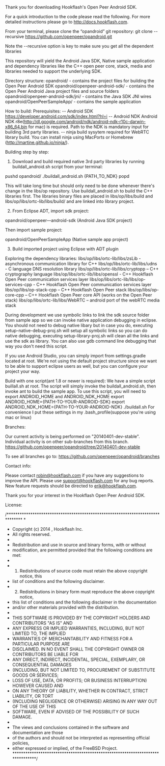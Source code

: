 Thank you for downloading Hookflash's Open Peer Android SDK.

For a quick introduction to the code please read the following. For more detailed instructions please go to http://docs.hookflash.com.


From your terminal, please clone the “opandroid” git repository:
git clone --recursive https://github.com/openpeer/opandroid.git

Note the --recursive option is key to make sure you get all the dependent libraries

This repository will yield the Android Java SDK, Native sample application and dependency libraries like the C++ open peer core, stack, media and libraries needed to support the underlying SDK.

Directory structure:
opandroid/                            - contains the project files for building the Open Peer Android SDK
opandroid/openpeer-android-sdk/       - contains the Open Peer Android Java project files and source folders
opandroid/openpeer-android-sdk/jni/   - contains the Java SDK JNI wires
opandroid/OpenPeerSampleApp/    	  - contains the sample application 

How to build:
Prerequisites: 
-- Android SDK https://developer.android.com/sdk/index.html?hl=i
-- Android NDK  Android NDK r8e(http://dl.google.com/android/ndk/android-ndk-r10c-darwin-x86_64.bin for mac) is required. Path to the NDK is mandatory input for building 3rd party libraries. 
-- ninja build sysytem required for WebRTC library build. You can install ninja using MacPorts or Homebrew (http://martine.github.io/ninja/).

Building step by step:

1) Download and build required native 3rd party libraries by running buildall_android.sh script from your terminal:

pushd opandroid/
./buildall_android.sh {PATH_TO_NDK}
popd

This will take long time but should only need to be done whenever there's change in the libs/op repository. Use buildall_android.sh to build the C++ libraries first. The libraries binary files are placed in libs/op/libs/build and libs/op/libs/ortc-lib/libs/build/ and are linked into library project.

2) From Eclipse ADT, import sdk project:

opandroid/openpeer—android-sdk (Android Java SDK project)

Then import sample project:

opandroid/OpenPeerSampleApp (Native sample app project)

3) Build imported project using Eclipse with ADT plugin

Exploring the dependency libraries:
libs/op/libs/ortc-lib/libs/zsLib     	    - asynchronous communication library for C++
libs/op/libs/ortc-lib/libs/udns      	    - C language DNS resolution library
libs/op/libs/ortc-lib/libs/cryptopp   	    – C++ cryptography language
libs/op/libs/ortc-lib/libs/openssl	    	- C++ Hookflash Open Peer communication services layer
libs/op/libs/ortc-lib/libs/op-services-cpp  - C++ Hookflash Open Peer communication services layer
libs/op/libs/op-stack-cpp    		    	– C++ Hookflash Open Peer stack
libs/op/libs/op-core-cpp    		    	– C++ Hookflash Open Peer core API (works on the Open Peer stack)
libs/op/libs/ortc-lib/libs/WebRTC           – android port of the webRTC media stack

During development we use symbolic links to link the sdk source folder from sample app so we can invoke native application debugging in eclipse. You should not need to debug native libary but in case you do, executing setup-native-debug-proj.sh will setup all symbolic links so you can do native debugging, executing setup-library-proj.sh will clean all the links and use the sdk as library. You can also use gdb command line debugging that way you don't need this script.

If you use Android Studio, you can simply import from settings.gradle located at root. We're not using the default project structure since we want to be able to support eclipse users as well, but you can configure your project your way.

Build with one script(ant 1.8 or newer is required):
We have a simple script buillall.sh at root. The script will simply invoke the buildall_android.sh, then invoke ant to build the sample app. To use this script, you will need to export ANDROID_HOME and ANDROID_NDK_HOME
export ANDROID_HOME={PATH-TO-YOUR-ANDROID-SDK}
export ANDROID_NDK_HOME={PATH-TO-YOUR-ANDROID-NDK}
./buildall.sh
For convenience I put these settings in my .bash_profile(suppose you're using mac or linux)

Branches:

Our current activity is being performed on "20140401-dev-stable". Individual activity is on other sub-branches from this branch.
https://github.com/openpeer/opandroid/tree/20140401-dev-stable

To see all branches go to:
https://github.com/openpeer/opandroid/branches


Contact info:

Please contact robin@hookflash.com if you have any suggestions to improve the API. Please use support@hookflash.com for any bug reports. New feature requests should be directed to erik@hookflash.com.

Thank you for your interest in the Hookflash Open Peer Android SDK.

License:

 /*******************************************************************************
 *
 *  Copyright (c) 2014 , Hookflash Inc.
 *  All rights reserved.
 *  
 *  Redistribution and use in source and binary forms, with or without
 *  modification, are permitted provided that the following conditions are met:
 *  
 *  1. Redistributions of source code must retain the above copyright notice, this
 *  list of conditions and the following disclaimer.
 *  2. Redistributions in binary form must reproduce the above copyright notice,
 *  this list of conditions and the following disclaimer in the documentation
 *  and/or other materials provided with the distribution.
 *  
 *  THIS SOFTWARE IS PROVIDED BY THE COPYRIGHT HOLDERS AND CONTRIBUTORS "AS IS" AND
 *  ANY EXPRESS OR IMPLIED WARRANTIES, INCLUDING, BUT NOT LIMITED TO, THE IMPLIED
 *  WARRANTIES OF MERCHANTABILITY AND FITNESS FOR A PARTICULAR PURPOSE ARE
 *  DISCLAIMED. IN NO EVENT SHALL THE COPYRIGHT OWNER OR CONTRIBUTORS BE LIABLE FOR
 *  ANY DIRECT, INDIRECT, INCIDENTAL, SPECIAL, EXEMPLARY, OR CONSEQUENTIAL DAMAGES
 *  (INCLUDING, BUT NOT LIMITED TO, PROCUREMENT OF SUBSTITUTE GOODS OR SERVICES;
 *  LOSS OF USE, DATA, OR PROFITS; OR BUSINESS INTERRUPTION) HOWEVER CAUSED AND
 *  ON ANY THEORY OF LIABILITY, WHETHER IN CONTRACT, STRICT LIABILITY, OR TORT
 *  (INCLUDING NEGLIGENCE OR OTHERWISE) ARISING IN ANY WAY OUT OF THE USE OF THIS
 *  SOFTWARE, EVEN IF ADVISED OF THE POSSIBILITY OF SUCH DAMAGE.
 *  
 *  The views and conclusions contained in the software and documentation are those
 *  of the authors and should not be interpreted as representing official policies,
 *  either expressed or implied, of the FreeBSD Project.
 *******************************************************************************/